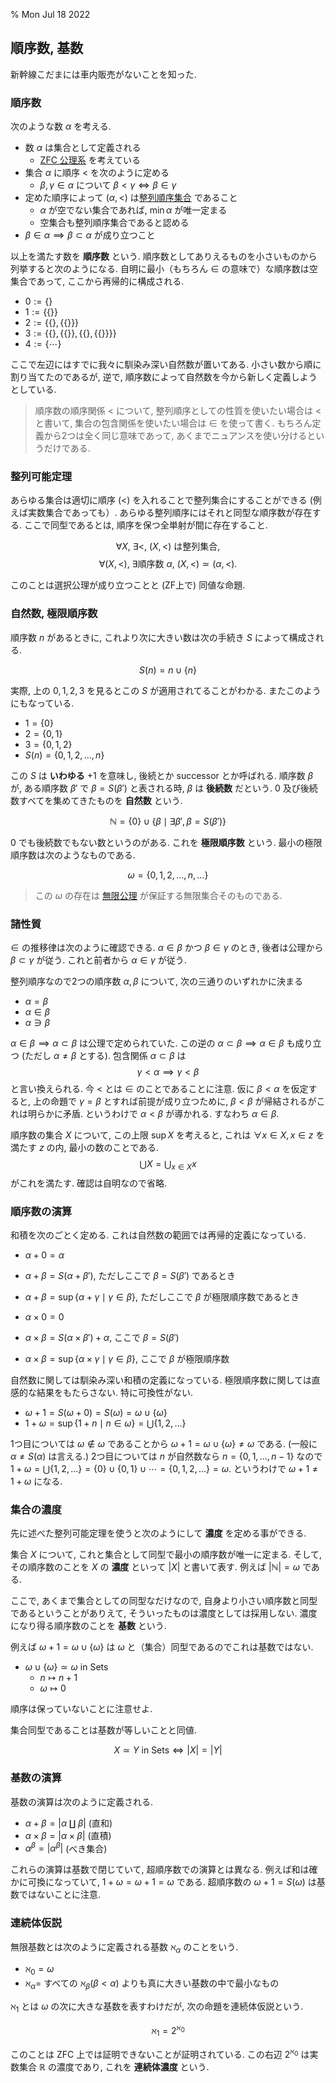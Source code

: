 % Mon Jul 18 2022

## 順序数, 基数

新幹線こだまには車内販売がないことを知った.

### 順序数

次のような数 $\alpha$ を考える.

- 数 $\alpha$ は集合として定義される
  - [ZFC 公理系](https://ja.wikipedia.org/wiki/%E5%85%AC%E7%90%86%E7%9A%84%E9%9B%86%E5%90%88%E8%AB%96) を考えている
- 集合 $\alpha$ に順序 $\lt$ を次のように定める
  - $\beta, \gamma \in \alpha$ について $\beta \lt \gamma \iff \beta \in \gamma$
- 定めた順序によって $(\alpha, \lt)$ は[整列順序集合](https://ja.wikipedia.org/wiki/%E6%95%B4%E5%88%97%E9%9B%86%E5%90%88) であること
  - $\alpha$ が空でない集合であれば, $\min \alpha$ が唯一定まる
  - 空集合も整列順序集合であると認める
- $\beta \in \alpha \implies \beta \subset \alpha$ が成り立つこと

以上を満たす数を **順序数** という.
順序数としてありえるものを小さいものから列挙すると次のようになる.
自明に最小（もちろん $\in$ の意味で）な順序数は空集合であって, ここから再帰的に構成される.

- $0 := \{\}$
- $1 := \{\{\}\}$
- $2 := \{\{\}, \{\{\}\}\}$
- $3 := \{\{\}, \{\{\}\}, \{\{\}, \{\{\}\}\}\}$
- $4 := \{ \cdots \}$

ここで左辺にはすでに我々に馴染み深い自然数が置いてある.
小さい数から順に割り当てたのであるが, 逆で, 順序数によって自然数を今から新しく定義しようとしている.

> 順序数の順序関係 $\lt$ について, 整列順序としての性質を使いたい場合は $\lt$ と書いて,
> 集合の包含関係を使いたい場合は $\in$ を使って書く.
> もちろん定義から2つは全く同じ意味であって, あくまでニュアンスを使い分けるというだけである.

### 整列可能定理

あらゆる集合は適切に順序 $(\lt)$ を入れることで整列集合にすることができる (例えば実数集合であっても）.
あらゆる整列順序にはそれと同型な順序数が存在する.
ここで同型であるとは, 順序を保つ全単射が間に存在すること.

$$\forall X ,~ \exists \lt ,~ (X,\lt) \text{ は整列集合},$$
$$\forall (X, \lt) ,~ \exists \text{順序数 } \alpha ,~ (X,\lt) \simeq (\alpha,\lt).$$

このことは選択公理が成り立つことと (ZF上で) 同値な命題.

### 自然数, 極限順序数

順序数 $n$ があるときに, これより次に大きい数は次の手続き $S$ によって構成される.

$$S(n) = n \cup \{n\}$$

実際, 上の $0,1,2,3$ を見るとこの $S$ が適用されてることがわかる.
またこのようにもなっている.

- $1 = \{0\}$
- $2 = \{0,1\}$
- $3 = \{0,1,2\}$
- $S(n) = \{0,1,2,\ldots,n\}$

この $S$ は **いわゆる** $+1$ を意味し, 後続とか successor とか呼ばれる.
順序数 $\beta$ が, ある順序数 $\beta'$ で $\beta = S(\beta')$ と表される時,
$\beta$ は **後続数** だという.
$0$ 及び後続数すべてを集めてきたものを **自然数** という.

$$\mathbb N = \{0\} \cup \{ \beta \mid \exists \beta', \beta=S(\beta') \}$$

$0$ でも後続数でもない数というのがある. これを **極限順序数** という.
最小の極限順序数は次のようなものである.

$$\omega = \{0,1,2,\ldots,n,\ldots\}$$

> この $\omega$ の存在は [無限公理](https://ja.wikipedia.org/wiki/%E7%84%A1%E9%99%90%E5%85%AC%E7%90%86) が保証する無限集合そのものである.

### 諸性質

$\in$ の推移律は次のように確認できる.
$\alpha \in \beta$ かつ $\beta \in \gamma$ のとき,
後者は公理から $\beta \subset \gamma$ が従う.
これと前者から $\alpha \in \gamma$ が従う.

整列順序なので2つの順序数 $\alpha, \beta$ について, 次の三通りのいずれかに決まる

- $\alpha=\beta$
- $\alpha \in \beta$
- $\alpha \ni \beta$

$\alpha \in \beta \implies \alpha \subset \beta$ は公理で定められていた.
この逆の
$\alpha \subset \beta \implies \alpha \in \beta$ も成り立つ (ただし $\alpha \ne \beta$ とする).
包含関係 $\alpha \subset \beta$
は
$$\gamma \lt \alpha \implies \gamma \lt \beta$$
と言い換えられる.
今 $\lt$ とは $\in$ のことであることに注意.
仮に $\beta \lt \alpha$ を仮定すると, 上の命題で $\gamma = \beta$ とすれば前提が成り立つために,
$\beta \lt \beta$ が帰結されるがこれは明らかに矛盾.
というわけで $\alpha \lt \beta$ が導かれる.
すなわち $\alpha \in \beta$.

順序数の集合 $X$ について, この上限 $\sup X$ を考えると, これは
$\forall x \in X, x \in z$
を満たす $z$ の内, 最小の数のことである.
$$\bigcup X = \bigcup_{x \in X} x$$
がこれを満たす.
確認は自明なので省略.

### 順序数の演算

和積を次のごとく定める.
これは自然数の範囲では再帰的定義になっている.

- $\alpha + 0 = \alpha$
- $\alpha + \beta = S(\alpha + \beta')$, ただしここで $\beta = S(\beta')$ であるとき
- $\alpha + \beta = \sup \{ \alpha + \gamma \mid \gamma \in \beta \}$, ただしここで $\beta$ が極限順序数であるとき

- $\alpha \times 0 = 0$
- $\alpha \times \beta = S(\alpha \times \beta') + \alpha$, ここで $\beta = S(\beta')$
- $\alpha \times \beta = \sup \{ \alpha \times \gamma \mid \gamma \in \beta \}$, ここで $\beta$ が極限順序数

自然数に関しては馴染み深い和積の定義になっている.
極限順序数に関しては直感的な結果をもたらさない.
特に可換性がない.

- $\omega + 1 = S(\omega + 0) = S(\omega) = \omega \cup \{ \omega \}$
- $1 + \omega = \sup \{ 1 + n \mid n \in \omega \} = \bigcup \{ 1,2,\ldots \}$

1つ目については $\omega \not\in \omega$ であることから $\omega + 1 = \omega \cup \{\omega\} \ne \omega$ である.
(一般に $\alpha \ne S(\alpha)$ は言える.)
2つ目については $n$ が自然数なら $n = \{0,1,\ldots,n-1\}$ なので
$1 + \omega = \bigcup \{ 1,2,\ldots\} = \{0\} \cup \{0,1\} \cup \cdots = \{0,1,2,\ldots\} = \omega$.
というわけで $\omega + 1 \ne 1 + \omega$ になる.

### 集合の濃度

先に述べた整列可能定理を使うと次のようにして **濃度** を定める事ができる.

集合 $X$ について, これと集合として同型で最小の順序数が唯一に定まる.
そして, その順序数のことを $X$ の **濃度** といって $|X|$ と書いて表す.
例えば $| \mathbb N | = \omega$ である.

ここで, あくまで集合としての同型なだけなので, 自身より小さい順序数と同型であるということがありえて, そういったものは濃度としては採用しない.
濃度になり得る順序数のことを **基数** という.

例えば $\omega + 1 = \omega \cup \{\omega\}$ は $\omega$ と（集合）同型であるのでこれは基数ではない.

- $\omega \cup \{\omega\} \simeq \omega$ in Sets
  - $n \mapsto n+1$
  - $\omega \mapsto 0$

順序は保っていないことに注意せよ.

集合同型であることは基数が等しいことと同値.

$$X \simeq Y \text{ in Sets} \iff |X| = |Y|$$

### 基数の演算

基数の演算は次のように定義される.

- $\alpha + \beta = | \alpha \amalg \beta |$ (直和)
- $\alpha \times \beta = | \alpha \times \beta |$ (直積)
- $\alpha^\beta = | \alpha^\beta |$ (べき集合)

これらの演算は基数で閉じていて, 超順序数での演算とは異なる.
例えば和は確かに可換になっていて,
$1 + \omega = \omega + 1 = \omega$
である.
超順序数の $\omega + 1 = S(\omega)$ は基数ではないことに注意.

### 連続体仮説

無限基数とは次のように定義される基数 $\aleph_\alpha$ のことをいう.

- $\aleph_0 = \omega$
- $\aleph_\alpha =$ すべての $\aleph_\beta (\beta \lt \alpha)$ よりも真に大きい基数の中で最小なもの

$\aleph_1$ とは $\omega$ の次に大きな基数を表すわけだが, 次の命題を連続体仮説という.

$$\aleph_1 = 2^{\aleph_0}$$

このことは ZFC 上では証明できないことが証明されている.
この右辺 $2^{\aleph_0}$ は実数集合 $\mathbb R$ の濃度であり, これを **連続体濃度** という.
